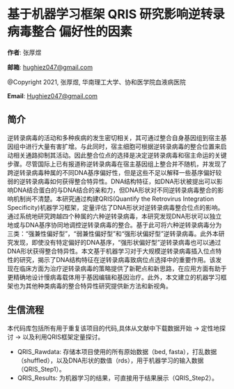# 基于机器学习框架 QRIS 研究影响逆转录病毒整合 偏好性的因素  

**作者**: 张厚煜

**邮箱**: hughiez047@gmail.com

@Copyright 2021, 张厚煜, 华南理工大学、协和医学院血液病医院

**Email**: Hughiez047@gmail.com

## 简介

逆转录病毒的活动和多种疾病的发生密切相关，其可通过整合自身基因组到宿主基因组中进行大量有害扩增。与此同时，宿主细胞可根据逆转录病毒的整合位置来启动相关通路抑制其活动。因此整合位点的选择是决定逆转录病毒和宿主命运的关键步骤。尽管国际上已有报道称逆转录病毒在宿主基因组上整合并不随机，并发现了跨逆转录病毒种属的不同DNA基序偏好性，但是这些不足以解释一些基序偏好较弱的逆转录病毒如何获得整合特异性。DNA结构特征，如DNA形状被提出可以影响DNA结合蛋白的与DNA结合的亲和力，但DNA形状对不同逆转录病毒整合的影响机制尚不清楚。本研究通过构建QRIS(Quantify the Retrovirus Integration Specificity)机器学习框架，定量评估了DNA形状对逆转录病毒整合位点的影响。通过系统地研究跨越四个种属的六种逆转录病毒，本研究发现DNA形状可以独立地或与DNA基序协同地调控逆转录病毒的整合。基于此可将六种逆转录病毒分为三类：“强兼性偏好型”，“弱兼性偏好型”和“强形状偏好型”逆转录病毒。此外本研究发现，即使没有特定偏好的DNA基序，“强形状偏好型”逆转录病毒也可以通过DNA形状获得整合特异性。本文基于机器学习对于大规模逆转录病毒插入位点特性的研究，揭示了DNA结构特征在逆转录病毒致病位点选择中的重要作用。该发现在临床方面为治疗逆转录病毒的策略提供了新靶点和新思路，在应用方面有助于更精确地设计慢病毒载体用于基因编辑和基因治疗。此外，本文建立的机器学习框架也为其他种类病毒的整合特异性研究提供新方法和新视角。

## 生信流程

本代码库包括所有用于重复该项目的代码,具体从文献中下载数据开始 -> 定性地探讨 -> 以及利用QRIS框架定量探讨。

- QRIS_Rawdata: 存储本项目使用的所有原始数据（bed, fasta），打乱数据（shuffled），以及DNA形状的数值（rds），用于机器学习的输入数据（QRIS_Step1）。
- QRIS_Results: 为机器学习的结果，可直接用于结果展示（QRIS_Step2）。



